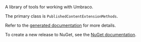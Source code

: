 A library of tools for working with Umbraco.

The primary class is `PublishedContentExtensionMethods`.

Refer to the [generated documentation](docs/generated.md) for more details.

To create a new release to NuGet, see the [NuGet documentation](docs/nuget.md).